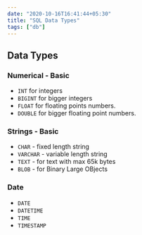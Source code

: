 ```yaml
---
date: "2020-10-16T16:41:44+05:30"
title: "SQL Data Types"
tags: ["db"]
---
```


## Data Types

### Numerical - Basic

- `INT` for integers
- `BIGINT` for bigger integers
- `FLOAT` for floating points numbers.
- `DOUBLE` for bigger floating point numbers.

### Strings - Basic

- `CHAR` - fixed length string
- `VARCHAR` -  variable length string
- `TEXT` - for text with max 65k bytes
- `BLOB` - for Binary Large OBjects

### Date 

- `DATE`
- `DATETIME`
- `TIME`
- `TIMESTAMP`